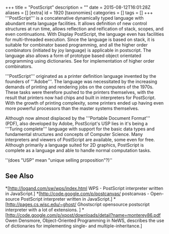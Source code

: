 +++
title = "PostScript"
description = ""
date = 2015-08-12T16:01:28Z
aliases = []
[extra]
id = 1920
[taxonomies]
categories = []
tags = []
+++
'''PostScript''' is a concatenative dynamically typed language with abundant meta language facilities. It allows definition of new control structures at run time, allows reflection and reification of stack, scopes, and even continuations. With Display PostScript, the language even has facilities for multi-threaded execution. Since the language is based on stack, it is suitable for combinator based programming, and all the higher order combinators (initiated by joy language) is applicable in postscript. The language also allows a form of prototype based object orientated programming using dictionaries. See  for implementation of higher order combinators.

'''PostScript''' originated as a printer definition language invented by the founders of '''Adobe'''. The language was necessitated by the increasing demands of printing and rendering jobs on the computers of the 1970s. These tasks were therefore pushed to the printers themselves, with the result that printers now had chips and built in interpreters for PostScript. With the growth of printing complexity, some printers ended up having even more powerful processors than the master systems themselves.

Although now almost displaced by the '''Portable Document Format''' (PDF), also developed by Adobe, PostScript's USP lies in it's being a '''Turing complete''' language with support for the basic data types and fundamental structures and concepts of Computer Science. Many interpreters and viewers of PostScript are available, some even for free. Although primarily a language suited for 2D graphics, PostScript is complete as a language and able to handle normal computation tasks.

''(does "USP" mean "unique selling proposition"?)''

## See Also
*[http://logand.com/sw/wps/index.html WPS - PostScript interpreter written in JavaScript.]
*[http://code.google.com/p/postcanvas/ postcanvas - Open-source PostScript interpreter written in JavaScript.]
*[http://pages.cs.wisc.edu/~ghost/ Ghostscript opensource postscript interpreter with a lot of extensions. ]
*[http://code.google.com/p/xpost/downloads/detail?name=monterey86.pdf Owen Densmore, Object-Oriented Programming in NeWS, describes the use of dictionaries for implementing single- and multiple-inheritance.]
